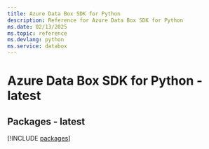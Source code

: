 ```yaml
---
title: Azure Data Box SDK for Python
description: Reference for Azure Data Box SDK for Python
ms.date: 02/13/2025
ms.topic: reference
ms.devlang: python
ms.service: databox
---
```

# Azure Data Box SDK for Python - latest
## Packages - latest
[!INCLUDE [packages](data-box-index.md)]